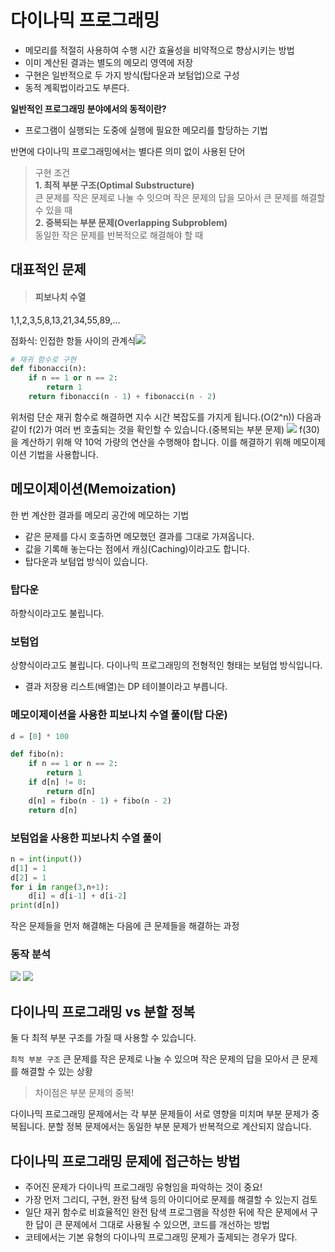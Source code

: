 # 다이나믹 프로그래밍
- 메모리를 적절히 사용하여 수행 시간 효율성을 비약적으로 향상시키는 방법
- 이미 계산된 결과는 별도의 메모리 영역에 저장
- 구현은 일반적으로 두 가지 방식(탑다운과 보텀업)으로 구성
- 동적 계획법이라고도 부른다.

**일반적인 프로그래밍 분야에서의 동적이란?**
- 프로그램이 실행되는 도중에 실행에 필요한 메모리를 할당하는 기법

반면에 다이나믹 프로그래밍에서는 별다른 의미 없이 사용된 단어

> 구현 조건\
**1. 최적 부분 구조(Optimal Substructure)**\
큰 문제를 작은 문제로 나눌 수 잇으며 작은 문제의 답을 모아서 큰 문제를 해결할 수 있을 때\
**2. 중복되는 부분 문제(Overlapping Subproblem)**\
동일한 작은 문제를 반복적으로 해결해야 할 때

## 대표적인 문제
> #### 피보나치 수열
1,1,2,3,5,8,13,21,34,55,89,...

점화식: 인접한 항들 사이의 관계식![](https://images.velog.io/images/tonic523/post/9224e120-0a2c-4893-8af0-96ba0d7f23c2/image.png)

```python
# 재귀 함수로 구현
def fibonacci(n):
    if n == 1 or n == 2:
        return 1
    return fibonacci(n - 1) + fibonacci(n - 2)
```
위처럼 단순 재귀 함수로 해결하면 지수 시간 복잡도를 가지게 됩니다.(O(2^n))
다음과 같이 f(2)가 여러 번 호출되는 것을 확인할 수 있습니다.(중복되는 부분 문제)
![](https://images.velog.io/images/tonic523/post/98db4f45-b3fe-4dc1-893f-98568bc6adbb/image.png)
f(30)을 계산하기 위해 약 10억 가량의 연산을 수행해야 합니다.
이를 해결하기 위해 메모이제이션 기법을 사용합니다.

## 메모이제이션(Memoization)
한 번 계산한 결과를 메모리 공간에 메모하는 기법
- 같은 문제를 다시 호출하면 메모했던 결과를 그대로 가져옵니다.
- 값을 기록해 놓는다는 점에서 캐싱(Caching)이라고도 합니다.
- 탑다운과 보텀업 방식이 있습니다.

### 탑다운
하향식이라고도 불립니다.

### 보텀업
상향식이라고도 불립니다.
다이나믹 프로그래밍의 전형적인 형태는 보텀업 방식입니다.
- 결과 저장용 리스트(배열)는 DP 테이블이라고 부릅니다.

### 메모이제이션을 사용한 피보나치 수열 풀이(탑 다운)
```python
d = [0] * 100

def fibo(n):
    if n == 1 or n == 2:
        return 1
    if d[n] != 0:
        return d[n]
    d[n] = fibo(n - 1) + fibo(n - 2)
    return d[n]
```

### 보텀업을 사용한 피보나치 수열 풀이
```python
n = int(input())
d[1] = 1
d[2] = 1
for i in range(3,n+1):
    d[i] = d[i-1] + d[i-2]
print(d[n])
```
작은 문제들을 먼저 해결해논 다음에 큰 문제들을 해결하는 과정

### 동작 분석
![](https://images.velog.io/images/tonic523/post/3ad1a5d6-b4aa-4401-bf73-e7220f38dcca/image.png)
![](https://images.velog.io/images/tonic523/post/f311fff5-ea0e-47dd-a081-cb26f377caab/image.png)

## 다이나믹 프로그래밍 vs 분할 정복
둘 다 최적 부분 구조를 가질 때 사용할 수 있습니다.

`최적 부분 구조` 
큰 문제를 작은 문제로 나눌 수 있으며 작은 문제의 답을 모아서 큰 문제를 해결할 수 있는 상황

> 차이점은 부분 문제의 중복!

다이나믹 프로그래밍 문제에서는 각 부분 문제들이 서로 영향을 미치며 부분 문제가 중복됩니다.
분할 정복 문제에서는 동일한 부분 문제가 반복적으로 계산되지 않습니다.

## 다이나믹 프로그래밍 문제에 접근하는 방법
- 주어진 문제가 다이나믹 프로그래밍 유형임을 파악하는 것이 중요!
- 가장 먼저 그리디, 구현, 완전 탐색 등의 아이디어로 문제를 해결할 수 있는지 검토
- 일단 재귀 함수로 비효율적인 완전 탐색 프로그램을 작성한 뒤에 작은 문제에서 구한 답이 큰 문제에서 그대로 사용될 수 있으면, 코드를 개선하는 방법
- 코테에서는 기본 유형의 다이나믹 프로그래밍 문제가 출제되는 경우가 많다.

